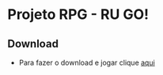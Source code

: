 # Projeto RPG - RU GO!
## Download
- Para fazer o download e jogar clique [aqui](https://github.com/philorocha/projeto-ip-rpg/raw/master/Release.zip)
